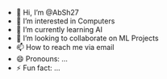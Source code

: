 - 👋 Hi, I’m @AbSh27
- 👀 I’m interested in Computers
- 🌱 I’m currently learning AI
- 💞️ I’m looking to collaborate on ML Projects
- 📫 How to reach me via email
- 😄 Pronouns: ...
- ⚡ Fun fact: ...

<!---
AbSh27/AbSh27 is a ✨ special ✨ repository because its `README.md` (this file) appears on your GitHub profile.
You can click the Preview link to take a look at your changes.
--->
